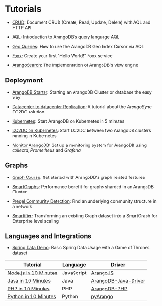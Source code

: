 Tutorials
=========

- [CRUD](https://www.arangodb.com/tutorials/arangodb-crud/):
  Document CRUD (Create, Read, Update, Delete) with AQL and HTTP API

- [AQL](../../AQL/Tutorial/index.html):
  Introduction to ArangoDB's query language AQL
 
- [Geo Queries](https://www.arangodb.com/using-arangodb-geo-index-cursor-via-aql/):
  How to use the ArangoDB Geo Index Cursor via AQL
  
- [Foxx](../Foxx/GettingStarted.md):
  Create your first "Hello World!" Foxx service

- [ArangoSearch](https://www.arangodb.com/tutorials/arangosearch/):
  The implementation of ArangoDB's view engine
 
Deployment
----------

- [ArangoDB Starter](Starter/README.md):
  Starting an ArangoDB Cluster or database the easy way

- [Datacenter to datacenter Replication](DC2DC/README.md):
  A tutorial about the _ArangoSync_ DC2DC solution

- [Kubernetes](Kubernetes/README.md):
  Start ArangoDB on Kubernetes in 5 minutes
  
- [DC2DC on Kubernetes](Kubernetes/DC2DC.md):
  Start DC2DC between two ArangoDB clusters running in Kubernetes 
  
- [Monitor ArangoDB](https://www.arangodb.com/tutorials/monitoring-collectd-prometheus-grafana/):
  Set up a monitoring system for ArangoDB using _collectd_, _Prometheus_ and _Grafana_


Graphs
------

- [Graph Course](https://www.arangodb.com/arangodb-graph-course/):
  Get started with ArangoDB's graph related features
  
- [SmartGraphs](https://www.arangodb.com/using-smartgraphs-arangodb/):
  Performance benefit for graphs sharded in an ArangoDB Cluster 
  
- [Pregel Community Detection](https://www.arangodb.com/pregel-community-detection/):
  Find an underlying community structure in a network
  
- [Smartifier](https://www.arangodb.com/arangodb-smartifier/):
  Transforming an existing Graph dataset into a SmartGraph for Enterprise level scaling

Languages and Integrations
--------------------------

- [Spring Data Demo](https://www.arangodb.com/tutorials/spring-data/):
  Basic Spring Data Usage with a Game of Thrones dataset

Tutorial | Language | Driver
---------|----------|-------
[Node.js in 10 Minutes](https://www.arangodb.com/tutorials/tutorial-node-js/) | JavaScript | [ArangoJS](https://github.com/arangodb/arangojs)
[Java in 10 Minutes](https://www.arangodb.com/tutorials/tutorial-sync-java-driver/) | Java | [ArangoDB-Java-Driver](https://github.com/arangodb/arangodb-java-driver)
[PHP in 10 Minutes](https://www.arangodb.com/tutorials/tutorial-php/) | PHP | [ArangoDB-PHP](https://github.com/arangodb/arangodb-php)
[Python in 10 Minutes](https://www.arangodb.com/tutorials/tutorial-python/) | Python | [pyArango](https://github.com/tariqdaouda/pyArango)
